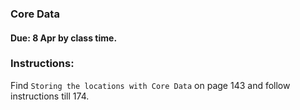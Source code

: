 ### Core Data
#### Due: 8 Apr by class time.

### Instructions:

Find `Storing the locations with Core Data` on page 143 and follow instructions till 174.


